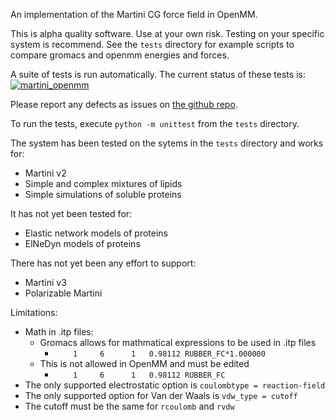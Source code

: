 An implementation of the Martini CG force field in OpenMM.

This is alpha quality software. Use at your own risk. Testing
on your specific system is recommend. See the `tests` directory
for example scripts to compare gromacs and openmm energies and
forces.

A suite of tests is run automatically. The current status of these tests is:
[![martini_openmm](https://github.com/maccallumlab/martini_openmm/actions/workflows/CI.yml/badge.svg)](https://github.com/maccallumlab/martini_openmm/actions)

Please report any defects as issues on
[the github repo](https://github.com/maccallumlab/martini_openmm).

To run the tests, execute `python -m unittest` from the `tests` directory.

The system has been tested on the sytems in the `tests` directory
and works for:
- Martini v2
- Simple and complex mixtures of lipids
- Simple simulations of soluble proteins

It has not yet been tested for:
- Elastic network models of proteins
- ElNeDyn models of proteins

There has not yet been any effort to support:
- Martini v3
- Polarizable Martini

Limitations:
- Math in .itp files:
    - Gromacs allows for mathmatical expressions to be used in .itp files
        - `    1     6      1   0.98112 RUBBER_FC*1.000000`
    - This is not allowed in OpenMM and must be edited
        - `    1     6      1   0.98112 RUBBER_FC`
- The only supported electrostatic option is `coulombtype = reaction-field`
- The only supported option for Van der Waals is `vdw_type = cutoff`
- The cutoff must be the same for `rcoulomb` and `rvdw`
